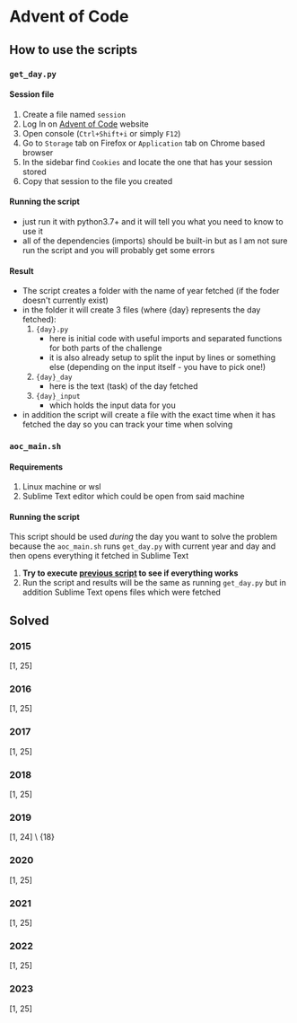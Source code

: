 # Advent of Code

## How to use the scripts
### `get_day.py`
#### Session file

1. Create a file named `session`
2. Log In on [Advent of Code](https://adventofcode.com/) website
3. Open console (`Ctrl+Shift+i` or simply `F12`)
4. Go to `Storage` tab on Firefox or `Application` tab on Chrome based browser
5. In the sidebar find `Cookies` and locate the one that has your session stored
6. Copy that session to the file you created

#### Running the script

* just run it with python3.7+ and it will tell you what you need to know to use it
* all of the dependencies (imports) should be built-in but as I am not sure run the script and you will probably get some errors

#### Result

* The script creates a folder with the name of year fetched (if the foder doesn't currently exist)
* in the folder it will create 3 files (where {day} represents the day fetched):
    1. `{day}.py`
        - here is initial code with useful imports and separated functions for both parts of the challenge
        - it is also already setup to split the input by lines or something else (depending on the input itself - you have to pick one!)
    2. `{day}_day`
        * here is the text (task) of the day fetched
    3. `{day}_input`
        * which holds the input data for you
* in addition the script will create a file with the exact time when it has fetched the day so you can track your time when solving

### `aoc_main.sh`
#### Requirements
1. Linux machine or wsl
2. Sublime Text editor which could be open from said machine

#### Running the script
This script should be used *during* the day you want to solve the problem because the `aoc_main.sh` runs `get_day.py` with current year and day and then opens everything it fetched in Sublime Text

1. **Try to execute [previous script](#how-to-use-the-scripts) to see if everything works**
2. Run the script and results will be the same as running `get_day.py` but in addition Sublime Text opens files which were fetched 

## Solved

### 2015
[1, 25]

### 2016
[1, 25]

### 2017
[1, 25]

### 2018
[1, 25]

### 2019
[1, 24] \ {18}

### 2020
[1, 25]

### 2021
[1, 25]

### 2022
[1, 25]

### 2023
[1, 25]
